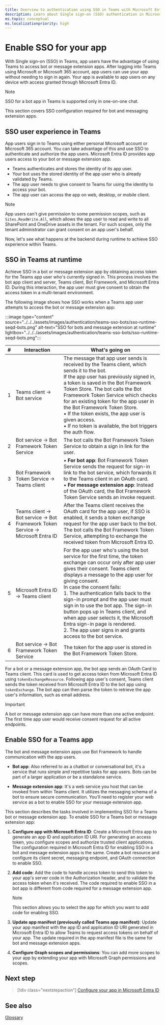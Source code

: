 ```yaml
---
title: Overview to authentication using SSO in Teams with Microsoft Entra ID
description: Learn about Single sign-on (SSO) authentication in Microsoft Teams and how to enable it in bots and message extension.
ms.topic: conceptual
ms.localizationpriority: high
---
```

# Enable SSO for your app

With Single sign-on (SSO) in Teams, app users have the advantage of using Teams to access bot or message extension apps. After logging into Teams using Microsoft or Microsoft 365 account, app users can use your app without needing to sign in again. Your app is available to app users on any device with access granted through Microsoft Entra ID.

> [!NOTE]
> SSO for a bot app in Teams is supported only in one-on-one chat.

This section covers SSO configuration required for bot and messaging extension apps.

## SSO user experience in Teams

App users sign in to Teams using either personal Microsoft account or Microsoft 365 account. You can take advantage of this and use SSO to authenticate and authorize the app users. Microsoft Entra ID provides app users access to your bot or message extension app.

- Teams authenticates and stores the identity of its app user.
- Your bot uses the stored identity of the app user who is already validated by Teams.
- The app user needs to give consent to Teams for using the identity to access your bot.
- The app user can access the app on web, desktop, or mobile client.

> [!NOTE]
> App users can't give permission to some permission scopes, such as `Sites.ReadWrite.All`, which allows the app user to read and write to all SharePoint and OneDrive assets in the tenant. For such scopes, only the tenant administrator can grant consent on an app user's behalf.

Now, let's see what happens at the backend during runtime to achieve SSO experience within Teams.

## SSO in Teams at runtime

Achieve SSO in a bot or message extension app by obtaining access token for the Teams app user who's currently signed in. This process involves the bot app client and server, Teams client, Bot Framework, and Microsoft Entra ID. During this interaction, the app user must give consent to obtain the access token in a multi-tenant environment.

The following image shows how SSO works when a Teams app user attempts to access the bot or message extension app:

:::image type="content" source="../../../assets/images/authentication/teams-sso-bots/sso-runtime-seqd-bots.png" alt-text="SSO for bots and message extension at runtime" lightbox="../../../assets/images/authentication/teams-sso-bots/sso-runtime-seqd-bots.png":::

| # | Interaction | What's going on |
| --- | --- | --- |
| 1 | Teams client → Bot service | The message that app user sends is received by the Teams client, which sends it to the bot. <br> If the app user has previously signed in, a token is saved in the Bot Framework Token Store. The bot calls the Bot Framework Token Service which checks for an existing token for the app user in the Bot Framework Token Store. <br> • If the token exists, the app user is given access. <br> • If no token is available, the bot triggers the auth flow. |
| 2 | Bot service → Bot Framework Token Service | The bot calls the Bot Framework Token Service to obtain a sign in link for the user. |
| 3 | Bot Framework Token Service → Teams client | • **For bot app**: Bot Framework Token Service sends the request for sign-in link to the bot service, which forwards it to the Teams client in an OAuth card. <br> • **For message extension app**: Instead of the OAuth card, the Bot Framework Token Service sends an invoke request. |
| 4 | Teams client → Bot service → Bot Framework Token Service → Microsoft Entra ID | After the Teams client receives the OAuth card for the app user, if SSO is enabled, it sends a token exchange request for the app user back to the bot. The bot calls the Bot Framework Token Service, attempting to exchange the received token from Microsoft Entra ID. |
| 5 | Microsoft Entra ID → Teams client | For the app user who's using the bot service for the first time, the token exchange can occur only after app user gives their consent. Teams client displays a message to the app user for giving consent. <br> In case the consent fails: <br> 1. The authentication falls back to the sign-in prompt and the app user must sign in to use the bot app. The sign-in button pops up in Teams client, and when app user selects it, the Microsoft Entra sign-in page is rendered. <br> 2. The app user signs in and grants access to the bot service. |
| 6 | Bot service → Bot Framework Token Service | The token for the app user is stored in the Bot Framework Token Store. |

For a bot or a message extension app, the bot app sends an OAuth Card to Teams client. This card is used to get access token from Microsoft Entra ID using `tokenExchangeResource`. Following app user's consent, Teams client sends the token received from Microsoft Entra ID to the bot app using `tokenExchange`. The bot app can then parse the token to retrieve the app user's information, such as email address.

> [!IMPORTANT]
> A bot or message extension app can have more than one active endpoint. The first time app user would receive consent request for all active endpoints.

## Enable SSO for a Teams app

The bot and message extension apps use Bot Framework to handle communication with the app users.

- **Bot app**: Also referred to as a chatbot or conversational bot, it's a service that runs simple and repetitive tasks for app users. Bots can be part of a larger application or be a standalone service.

- **Message extension app**: It's a web service you host that can be invoked from within Teams client. It utilizes the messaging schema of a bot to ensure secure communication. You'll need to register your web service as a bot to enable SSO for your message extension app.

This section describes the tasks involved in implementing SSO for a Teams bot or message extension app. To enable SSO for a Teams bot or message extension app:

1. **Configure app with Microsoft Entra ID**: Create a Microsoft Entra app to generate an app ID and application ID URI. For generating an access token, you configure scopes and authorize trusted client applications. The configuration required in Microsoft Entra ID for enabling SSO in a bot and message extension apps is the same. Create a bot resource and configure its client secret, messaging endpoint, and OAuth connection to enable SSO.
1. **Add code**: Add the code to handle access token to send this token to your app's server code in the Authorization header, and to validate the access token when it's received. The code required to enable SSO in a bot app is different from code required for a message extension app.

    > [!NOTE]
    > This section allows you to select the app for which you want to add code for enabling SSO.

1. **Update app manifest (previously called Teams app manifest)**: Update your app manifest with the app ID and application ID URI generated in Microsoft Entra ID to allow Teams to request access tokens on behalf of your app. The update required in the app manifest file is the same for bot and message extension apps.

1. **Configure Graph scopes and permissions**: You can add more scopes to your app by extending your app with Microsoft Graph permissions and scopes.

## Next step

> [!div class="nextstepaction"]
> [Configure your app in Microsoft Entra ID](bot-sso-register-aad.md)

## See also

[Glossary](../../../get-started/glossary.md)
